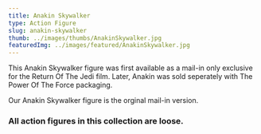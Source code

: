 ```yaml
---
title: Anakin Skywalker
type: Action Figure
slug: anakin-skywalker
thumb: ../images/thumbs/AnakinSkywalker.jpg
featuredImg: ../images/featured/AnakinSkywalker.jpg
---
```


This Anakin Skywalker figure was first available as a mail-in only exclusive for the Return Of The Jedi film.  Later, Anakin was sold seperately with The Power Of The Force packaging.

Our Anakin Skywalker figure is the orginal mail-in version.

### All action figures in this collection are loose.